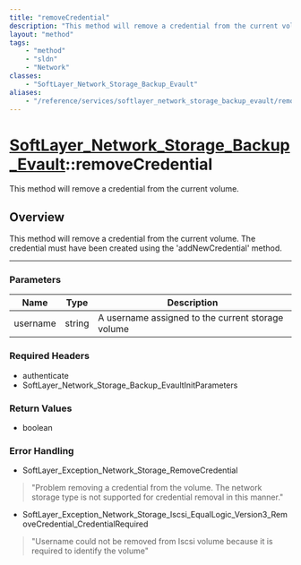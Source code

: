 ```yaml
---
title: "removeCredential"
description: "This method will remove a credential from the current volume. The credential must have been created using the 'addNewCre... "
layout: "method"
tags:
    - "method"
    - "sldn"
    - "Network"
classes:
    - "SoftLayer_Network_Storage_Backup_Evault"
aliases:
    - "/reference/services/softlayer_network_storage_backup_evault/removeCredential"
---
```

# [SoftLayer_Network_Storage_Backup_Evault](/reference/services/SoftLayer_Network_Storage_Backup_Evault)::removeCredential

This method will remove a credential from the current volume.


## Overview 
This method will remove a credential from the current volume. The credential must have been created using the 'addNewCredential' method. 

-----

### Parameters 
|Name | Type | Description |
| --- | --- | --- |
|username| string| A username assigned to the current storage volume|


### Required Headers
* authenticate
* SoftLayer_Network_Storage_Backup_EvaultInitParameters


### Return Values
* boolean



### Error Handling

* SoftLayer_Exception_Network_Storage_RemoveCredential 

> "Problem removing a credential from the volume. The network storage type is not supported for credential removal in this manner." 

* SoftLayer_Exception_Network_Storage_Iscsi_EqualLogic_Version3_RemoveCredential_CredentialRequired 

> "Username could not be removed from Iscsi volume because it is required to identify the volume" 



